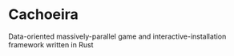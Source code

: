 # Cachoeira

Data-oriented massively-parallel game and interactive-installation framework written in Rust

